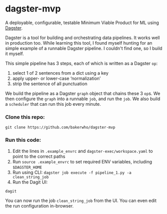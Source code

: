 # dagster-mvp
A deployable, configurable, testable Minimum Viable Product for ML using [Dagster](https://dagster.io/).

Dagster is a tool for building and orchestrating data pipelines. It works well in production too. While learning this tool, I found myself hunting for an simple example of a runnable Dagster pipeline. I couldn't find one, so I build it myself.

This simple pipeline has 3 steps, each of which is written as a Dagster `op`:
1. select 1 of 2 sentences from a dict using a key
2. apply upper- or lower-case ‘normalization’
3. strip the sentence of all punctuation

We build the pipeline as a Dagster `graph` object that chains these 3 `op`s. We then configure the `graph` into a runnable `job`, and run the `job`. We also build a `scheduler` that can run this job every minute.

### Clone this repo:

```
git clone https://github.com/bakerwho/dagster-mvp
```

### Run this code:

1. Edit the lines in `.example_envrc` and `dagster-exec/workspace.yaml` to point to the correct paths
2. Run `source .example_envrc` to set required ENV variables, including `$DAGSTER_HOME`
3. Run using CLI:
    `dagster job execute -f pipeline_1.py -a clean_string_job`
4. Run the Dagit UI:

```
dagit
```

You can now run the job `clean_string_job` from the UI. You can even edit the run configuration in-browser.
